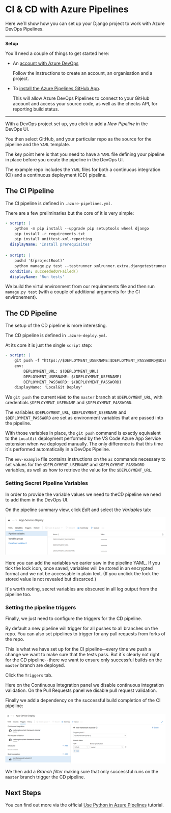 # CI & CD with Azure Pipelines

Here we´ll show how you can set up your Django project to work with Azure DevOps Pipelines.

----

**Setup**

You´ll need a couple of things to get started here:

* An [account with Azure DevOps][devops-account]

    Follow the instructions to create an account, an organisation and a project.
* To [install the Azure Pipelines GitHub App][pipelines-github-app].

    This will allow Azure DevOps Pipelines to connect to your GitHub account and access your source code, as well as the checks API, for reporting build status.

----

With a DevOps project set up, you click to add a _New Pipeline_ in the DevOps UI.

You then select GitHub, and your particular repo as the source for the pipeline and the `YAML` template.

The key point here is that you need to have a `YAML` file defining your pipeline in place before you create the pipeline in the DevOps UI.

The example repo includes the `YAML` files for both a continuous integration (CI) and a continuous deployment (CD) pipeline.


## The CI Pipeline

The CI pipeline is defined in `.azure-pipelines.yml`.

There are a few preliminaries but the core of it is very simple:

```yaml
- script: |
    python -m pip install --upgrade pip setuptools wheel django
    pip install -r requirements.txt
    pip install unittest-xml-reporting
  displayName: 'Install prerequisites'

- script: |
    pushd '$(projectRoot)'
    python manage.py test --testrunner xmlrunner.extra.djangotestrunner.XMLTestRunner --no-input
  condition: succeededOrFailed()
  displayName: 'Run tests'
```

We build the virtul environment from our requirements file and then run `manage.py test` (with a couple of additional arguments for the CI environement).

## The CD Pipeline

The setup of the CD pipeline is more interesting.

The CD pipeline is defined in `.azure-deploy.yml`.

At its core it is just the single `script` step:

```yaml
- script: |
    git push -f "https://$DEPLOYMENT_USERNAME:$DEPLOYMENT_PASSWORD@$DEPLOYMENT_URL" HEAD:master
    env:
        DEPLOYMENT_URL: $(DEPLOYMENT_URL)
        DEPLOYMENT_USERNAME: $(DEPLOYMENT_USERNAME)
        DEPLOYMENT_PASSWORD: $(DEPLOYMENT_PASSWORD)
    displayName: 'LocalGit Deploy'
```

We `git push` the current `HEAD` to the `master` branch at `$DEPLOYMENT_URL`, with credentials `$DEPLOYMENT_USERNAME` and `$DEPLOYMENT_PASSWORD`.

The variables `$DEPLOYMENT_URL`, `$DEPLOYMENT_USERNAME` and `$DEPLOYMENT_PASSWORD` are set as environment variables that are passed into the pipeline.

With those variables in place, the `git push` command is exactly equivalent to the `LocalGit` deployment performed by the VS Code Azure App Service extension when we deployed manually. The only difference is that this time it´s performed automatically in a DevOps Pipeline.

The `env-example` file contains instructions on the `az` commands necessary to set values for the `$DEPLOYMENT_USERNAME` and `$DEPLOYMENT_PASSWORD` variables, as well as how to retrieve the value for the `$DEPLOYMENT_URL`.

### Setting Secret Pipeline Variables

In order to provide the variable values we need to theCD pipeline we need to add them in the DevOps UI.

On the pipeline summary view, click _Edit_ and select the _Variables_ tab:

![Screenshot of the DevOps UI for adding pipeline variables.](./img/pipeline-variables.png "Adding secret variables to a pipeline")

Here you can add the variables we earier saw in the pipeline YAML. If you tick the lock icon, once saved, variables will be stored in an encrypted format and we not be accessable in plain text. (If you unclick the lock the stored value is not revealed but discarced.)

It´s worth noting, secret variables are obscured in all log output from the pipeline too.

### Setting the pipeline triggers

Finally, we just need to configure the triggers for the CD pipeline.

By default a new pipeline will trigger for all pushes to all branches on the repo. You can also set pipelines to trigger for any pull requests from forks of the repo.

This is what we have set up for the CI pipeline--every time we push a change we want to make sure that the tests pass. But it´s clearly not right for the CD pipeline--there we want to ensure only successful builds on the `master` branch are deployed.

Click the `Triggers` tab.

Here on the Continuous Integration panel we disable continuous integration validation. On the Pull Requests panel we disable pull request validation.

Finally we add a dependency on the successful build completion of the CI pipeline:

![Screenshot of the dependency between the CI and CD builds: build only on successful builds to the master branch.](./img/pipeline-triggers.png "The CD pipeline will not always run")

We then add a _Branch filter_ making sure that only successful runs on the `master` branch trigger the CD pipeline.

## Next Steps

You can find out more via the official [Use Python in Azure Pipelines](https://aka.ms/AA3gqso) tutorial.


[devops-account]: https://azure.microsoft.com/en-us/services/devops/?nav=min
[pipelines-github-app]: https://github.com/marketplace/azure-pipelines